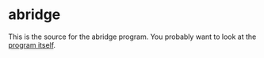 abridge
=======

This is the source for the abridge program.  You probably want to look
at the [program itself](http://abridgegame.org:12345).
